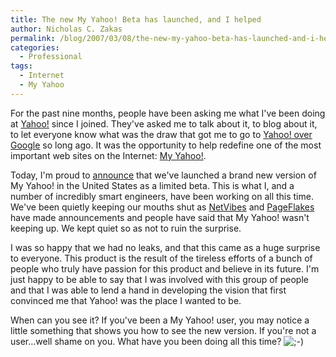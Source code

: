 ```yaml
---
title: The new My Yahoo! Beta has launched, and I helped
author: Nicholas C. Zakas
permalink: /blog/2007/03/08/the-new-my-yahoo-beta-has-launched-and-i-helped/
categories:
  - Professional
tags:
  - Internet
  - My Yahoo
---
```

For the past nine months, people have been asking me what I've been doing at <a title="Yahoo!" rel="external" href="http://www.yahoo.com">Yahoo!</a> since I joined. They've asked me to talk about it, to blog about it, to let everyone know what was the draw that got me to go to <a title="I'm a Yahoo!" rel="internal" href="{{site.url}}/archive/2006/6/349">Yahoo! over Google</a> so long ago. It was the opportunity to help redefine one of the most important web sites on the Internet: <a title="My Yahoo!" rel="external" href="http://my.yahoo.com">My Yahoo!</a>.

Today, I'm proud to <a title="My Yahoo! Gets Web 2.0 Makeover" rel="external" href="http://www.readwriteweb.com/archives/my_yahoo_web20_makeover.php">announce</a> that we've launched a brand new version of My Yahoo! in the United States as a limited beta. This is what I, and a number of incredibly smart engineers, have been working on all this time. We've been quietly keeping our mouths shut as <a title="NetVibes" rel="external" href="http://www.netvibes.com">NetVibes</a> and <a title="PageFlakes" rel="external" href="http://www.pageflakes.com">PageFlakes</a> have made announcements and people have said that My Yahoo! wasn't keeping up. We kept quiet so as not to ruin the surprise.

I was so happy that we had no leaks, and that this came as a huge surprise to everyone. This product is the result of the tireless efforts of a bunch of people who truly have passion for this product and believe in its future. I'm just happy to be able to say that I was involved with this group of people and that I was able to lend a hand in developing the vision that first convinced me that Yahoo! was the place I wanted to be.

When can you see it? If you've been a My Yahoo! user, you may notice a little something that shows you how to see the new version. If you're not a user&#8230;well shame on you. What have you been doing all this time? <img src="{{site.url}}/blog/wp-includes/images/smilies/icon_wink.gif" alt=";-)" class="wp-smiley" />
